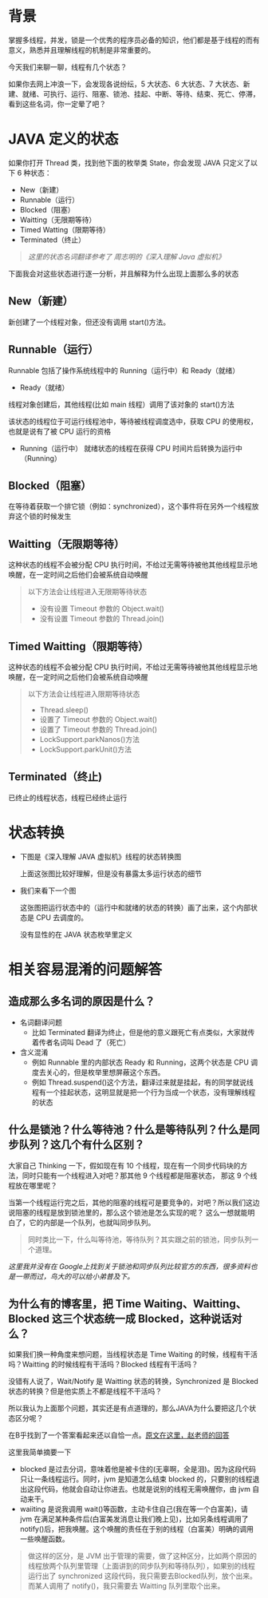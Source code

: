# 背景

掌握多线程，并发，锁是一个优秀的程序员必备的知识，他们都是基于线程的而有意义，熟悉并且理解线程的机制是非常重要的。

今天我们来聊一聊，线程有几个状态？

如果你去网上冲浪一下，会发现各说纷纭，5 大状态、6 大状态、7 大状态、新建、就绪、可执行、运行、阻塞、锁池、挂起、中断、等待、结束、死亡、停滞，看到这些名词，你一定晕了吧？

# JAVA 定义的状态

如果你打开 Thread 类，找到他下面的枚举类 State，你会发现 JAVA 只定义了以下 6 种状态：

- New（新建）
- Runnable（运行）
- Blocked（阻塞）
- Waitting（无限期等待）
- Timed Watting（限期等待）
- Terminated（终止）

> *这里的状态名词翻译参考了 周志明的《深入理解 Java 虚拟机》*

下面我会对这些状态进行逐一分析，并且解释为什么出现上面那么多的状态

## New（新建）

新创建了一个线程对象，但还没有调用 start()方法。

## Runnable（运行）

Runnable 包括了操作系统线程中的 Running（运行中）和 Ready（就绪）

- Ready（就绪）

线程对象创建后，其他线程(比如 main 线程）调用了该对象的 start()方法

该状态的线程位于可运行线程池中，等待被线程调度选中，获取 CPU 的使用权，也就是说有了被 CPU 运行的资格

- Running（运行中） 就绪状态的线程在获得 CPU 时间片后转换为运行中（Running）

## Blocked（阻塞）

在等待着获取一个排它锁（例如：synchronized），这个事件将在另外一个线程放弃这个锁的时候发生

## Waitting（无限期等待）

这种状态的线程不会被分配 CPU 执行时间，不给过无需等待被他其他线程显示地唤醒，在一定时间之后他们会被系统自动唤醒

> 以下方法会让线程进入无限期等待状态
>
> - 没有设置 Timeout 参数的 Object.wait()
> - 没有设置 Timeout 参数的 Thread.join()

## Timed Waitting（限期等待）

这种状态的线程不会被分配 CPU 执行时间，不给过无需等待被他其他线程显示地唤醒，在一定时间之后他们会被系统自动唤醒

> 以下方法会让线程进入限期等待状态
>
> - Thread.sleep()
> - 设置了 Timeout 参数的 Object.wait()
> - 设置了 Timeout 参数的 Thread.join()
> - LockSupport.parkNanos()方法
> - LockSupport.parkUnit()方法

## Terminated（终止)

已终止的线程状态，线程已经终止运行

# 状态转换

- 下图是《深入理解 JAVA 虚拟机》线程的状态转换图

   

  

   

  上面这张图比较好理解，但是没有暴露太多运行状态的细节

- 我们来看下一个图

   

  

   

  这张图把运行状态中的（运行中和就绪的状态的转换）画了出来，这个内部状态是 CPU 去调度的。

  没有显性的在 JAVA 状态枚举里定义

# 相关容易混淆的问题解答

## 造成那么多名词的原因是什么？

- 名词翻译问题
  - 比如 Terminated 翻译为终止，但是他的意义跟死亡有点类似，大家就传着传者名词叫 Dead 了（死亡）
- 含义混淆
  - 例如 Runnable 里的内部状态 Ready 和 Running，这两个状态是 CPU 调度去关心的，但是枚举里想屏蔽这个东西。
  - 例如 Thread.suspend()这个方法，翻译过来就是挂起，有的同学就说线程有一个挂起状态，这明显就是把一个行为当成一个状态，没有理解线程的状态

## 什么是锁池？什么等待池？什么是等待队列？什么是同步队列？这几个有什么区别？

大家自己 Thinking 一下，假如现在有 10 个线程，现在有一个同步代码块的方法，同时只能有一个线程进入对吧？那其他 9 个线程都是阻塞状态， 那这 9 个线程放在哪里呢？

当第一个线程运行完之后，其他的阻塞的线程可是要竞争的，对吧？所以我们这边说阻塞的线程是放到锁池里的，那么这个锁池是怎么实现的呢？ 这么一想就能明白了，它的内部是一个队列，也就叫同步队列。

> 同时类比一下，什么叫等待池，等待队列？其实跟之前的锁池，同步队列一个道理。

*这里我并没有在 Google上找到关于锁池和同步队列比较官方的东西，很多资料也是一带而过，鸟大的可以给小弟普及下。*

## 为什么有的博客里，把 Time Waiting、Waitting、Blocked 这三个状态统一成 Blocked，这种说话对么？

如果我们换一种角度来想问题，当线程状态是 Time Waiting 的时候，线程有干活吗？Waitting 的时候线程有干活吗？Blocked 线程有干活吗？

没错有人说了，Wait/Notify 是 Waitting 状态的转换，Synchronized 是 Blocked 状态的转换？但是他实质上不都是线程不干活吗？

所以我认为上面那个问题，其实还是有点道理的，那么JAVA为什么要把这几个状态区分呢？

在B乎找到了一个答案看起来还以自恰一点。[原文在这里，赵老师的回答](https://link.juejin.im/?target=https%3A%2F%2Fwww.zhihu.com%2Fquestion%2F27654579)

这里我简单摘要一下

- blocked 是过去分词，意味着他是被卡住的(无辜啊，全是泪)。因为这段代码只让一条线程运行。同时，jvm 是知道怎么结束 blocked 的，只要别的线程退出这段代码，他就会自动让你进去。也就是说别的线程无需唤醒你，由 jvm 自动来干。
- waiiting 是说我调用 wait()等函数，主动卡住自己(我在等一个白富美)，请 jvm 在满足某种条件后(白富美发消息让我们晚上见)，比如另条线程调用了 notify()后，把我唤醒。这个唤醒的责任在于别的线程（白富美）明确的调用一些唤醒函数。

> 做这样的区分，是 JVM 出于管理的需要，做了这种区分，比如两个原因的线程放两个队列里管理（上面讲到的同步队列和等待队列），如果别的线程运行出了 synchronized 这段代码，我只需要去Blocked队列，放个出来。而某人调用了 notify()，我只需要去 Waitting 队列里取个出来。